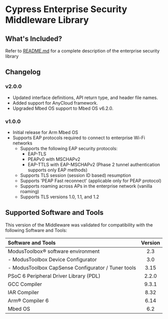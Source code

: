 # Cypress Enterprise Security Middleware Library

## What's Included?
Refer to [README.md](./README.md) for a complete description of the enterprise security library

## Changelog
### v2.0.0
* Updated interface definitions, API return type, and header file names.
* Added support for AnyCloud framework.
* Upgraded Mbed OS support to Mbed OS v6.2.0.

### v1.0.0
* Initial release for Arm Mbed OS
* Supports EAP protocols required to connect to enterprise Wi-Fi networks
    - Supports the following EAP security protocols:
        * EAP-TLS
        * PEAPv0 with MSCHAPv2
        * EAP-TTLS with EAP-MSCHAPv2 (Phase 2 tunnel authentication supports only EAP methods)
    - Supports TLS session (session ID based) resumption
    - Supports 'PEAP Fast reconnect' (applicable only for PEAP protocol)
    - Supports roaming across APs in the enterprise network (vanilla roaming)
    - Supports TLS versions 1.0, 1.1, and 1.2

## Supported Software and Tools
This version of the Middleware was validated for compatibility with the following Software and Tools:

| Software and Tools                                      | Version |
| :---                                                    | :----:  |
| ModusToolbox® software environment                      | 2.3     |
| - ModusToolbox Device Configurator                      | 3.0     |
| - ModusToolbox CapSense Configurator / Tuner tools      | 3.15    |
| PSoC 6 Peripheral Driver Library (PDL)                  | 2.2.0   |
| GCC Compiler                                            | 9.3.1   |
| IAR Compiler                                            | 8.32    |
| Arm® Compiler 6                                         | 6.14    |
| Mbed OS                                                 | 6.2     |
